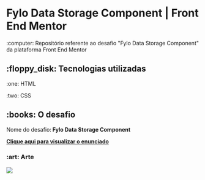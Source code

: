 <h1 align="left">Fylo Data Storage Component | Front End Mentor</h1>


<p align="left">:computer: Repositório referente ao desafio "Fylo Data Storage Component" da plataforma Front End Mentor</p>

<h2 align="left">:floppy_disk: Tecnologias utilizadas </h2>
<p>:one: HTML</p>
<p>:two: CSS</p>


<h2 align="left">:books: O desafio</h2>
<p>Nome do desafio:<strong> Fylo Data Storage Component</strong></p>
<a href="https://www.frontendmentor.io/challenges/fylo-data-storage-component-1dZPRbV5n"><p><strong>Clique aqui para visualizar o enunciado</strong></p></a>


<h3 align="left">:art: Arte</h3>
<img src="https://i.ibb.co/qp7nnmV/Fylo-data-storage-component.png">


